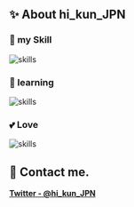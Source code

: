 ## ✨ About hi_kun_JPN 

### 🔭 my Skill
<img alt="skills" src="https://skillicons.dev/icons?theme=light&perline=8&i=java,kotlin,rust,cs,py,go,spring,flask" />

### 🌱 learning
<img alt="skills" src="https://skillicons.dev/icons?theme=light&perline=8&i=ruby,actix,rocket,rails,androidstudio,docker,mysql,vim" />

### 💕 Love
<img alt="skills" src="https://skillicons.dev/icons?theme=light&perline=8&i=java,kotlin,idea,vscode,visualstudio,spring,gcp,linux" />

<!--
## 📈 Status
<p align="left"> 
  <img alt="Top Langs" height="150px" src="https://github-readme-stats.vercel.app/api/top-langs/?username=Hlikun&layout=compact&show_icons=true" />
  <img alt="github stats" height="150px" src="https://github-readme-stats.vercel.app/api?username=Hlikun" />
</p>
-->

## 📨 Contact me.
**[Twitter - @hi_kun_JPN](https://twitter.com/hi_kun_JPN)**
